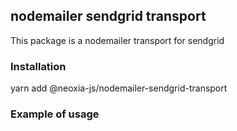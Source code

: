 ## nodemailer sendgrid transport

This package is a nodemailer transport for sendgrid

### Installation

yarn add @neoxia-js/nodemailer-sendgrid-transport

### Example of usage
